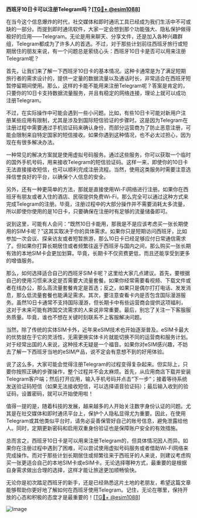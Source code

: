 **西班牙10日卡可以注册Telegram吗？[[TG💪+ @esim1088](https://t.me/s/esim1088)]**

在当今这个信息爆炸的时代，社交媒体和即时通讯工具已经成为我们生活中不可或缺的一部分。而提到即时通讯软件，大家一定会想到那个功能强大、隐私保护做得极好的应用——Telegram。无论是用来聊天、分享文件，还是加入各种兴趣群组，Telegram都成为了许多人的首选。不过，对于那些计划前往西班牙旅行或短期居住的朋友来说，有一个问题总是萦绕心头：西班牙10日卡是否可以用来注册Telegram呢？

首先，让我们来了解一下西班牙10日卡的基本情况。这种卡通常是为了满足短期旅行者的需求设计的，提供一定量的数据流量以及通话时长，非常适合在西班牙短暂停留期间使用。那么，这样的卡能不能用来注册Telegram呢？答案是肯定的，只要你的10日卡支持数据流量服务，并且有稳定的网络连接，理论上就可以成功注册Telegram。

不过，在实际操作中可能会遇到一些小问题。比如，有些10日卡可能对新用户注册某些应用有限制，尤其是涉及到国际短信验证的步骤时。这是因为Telegram在注册过程中需要通过手机验证码来确认身份，而部分运营商为了防止恶意注册，可能会限制来自特定国家的短信接收。如果你遇到这种情况，也不必太过担心，因为现在有很多解决办法。

一种常见的解决方案就是使用虚拟号码服务。通过这些服务，你可以获取一个临时的国外手机号码，用来接收Telegram的短信验证码。这样一来，即使你的10日卡无法直接接收短信，也可以顺利完成注册流程。当然，使用这类服务时需要注意选择信誉良好的平台，以确保个人信息的安全。

另外，还有一种更简单的方法，那就是直接使用Wi-Fi网络进行注册。如果你在西班牙有朋友或者入住的酒店、民宿提供免费Wi-Fi，那么完全可以通过这种方式来完成Telegram的注册。毕竟，注册过程中的大部分操作并不需要消耗太多流量，所以即使你使用的是10日卡，只要确保在注册时有足够的流量储备即可。

说到这里，可能有人会问：“既然10日卡能用，那我是不是应该考虑买一张长期使用的SIM卡呢？”这其实取决于你的具体需求。如果你只是短期访问西班牙，比如参加一次会议、探亲访友或者短暂旅游，那么10日卡已经足够应付日常通信需求了。但如果你打算长期居住或者频繁往返于西班牙与国内之间，那么购买一张长期有效的本地SIM卡会更加划算。毕竟，长期卡不仅资费更低，而且还能享受到更多的增值服务。

那么，如何选择适合自己的西班牙SIM卡呢？这里给大家几点建议。首先，要根据自己的使用习惯来决定是否需要大流量套餐。如果你经常需要看视频、下载文件或者在线办公，那么高流量套餐肯定是首选；反之，如果只是偶尔打打电话、发发消息，那么低流量套餐也能满足需求。其次，要注意查看卡内是否包含国际漫游服务。虽然10日卡通常不支持国际漫游，但长期卡中有些运营商会提供这项福利，这对于未来可能有跨国交流需求的人来说非常重要。最后，别忘了关注一下客服服务质量。毕竟，谁也不想在关键时刻联系不上客服解决问题。

当然，除了传统的实体SIM卡外，近年来eSIM技术也开始逐渐普及。eSIM卡最大的优势就在于它的灵活性，无需更换实体卡片就能切换不同的运营商和服务计划。对于经常出国的人来说，这种技术无疑是一个福音。如果你对eSIM感兴趣，不妨去了解一下西班牙当地的eSIM产品，说不定会有意想不到的好用体验。

说了这么多，大家可能会觉得注册Telegram的过程变得复杂起来。但实际上，只要你按照正确的步骤操作，整个过程并不会太麻烦。首先，从应用商店下载并安装Telegram客户端；然后打开应用，输入手机号码并点击“下一步”；接着等待系统发送验证码短信（如果无法接收短信，可以选择语音验证码）；最后输入收到的验证码，设置密码，就可以开始使用啦！

值得一提的是，随着科技的发展，越来越多的人开始关注数字身份认证的问题。尤其是在社交媒体和即时通讯平台上，保护个人隐私显得尤为重要。因此，在使用Telegram或其他类似平台时，请务必妥善保管好自己的账号信息，避免泄露给他人。同时，定期更新密码和启用双重身份验证也是保障账户安全的有效措施。

总而言之，西班牙10日卡是可以用来注册Telegram的，但具体情况因人而异。如果你在注册过程中遇到了困难，可以尝试使用虚拟号码服务或者借助Wi-Fi网络来完成操作。而对于那些计划长期居住或频繁往来于西班牙的人来说，则建议考虑购买一张更适合自己的本地SIM卡或eSIM卡。无论选择哪种方式，最重要的是根据自身需求做出合理的选择，这样才能让旅途更加顺畅愉快。

无论你是初次踏足西班牙的新手，还是已经熟悉这片土地的老朋友，希望这篇文章能够帮助你更好地了解如何在西班牙使用Telegram。记住，无论在哪里，保持开放的心态和积极的态度才是最重要的！[[TG💪+ @esim1088](https://t.me/s/esim1088)]

![Image](https://i.postimg.cc/4NQfJmqS/Snipaste-2025-05-13-00-14-12.png)